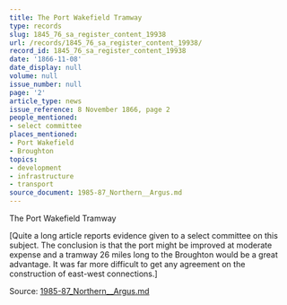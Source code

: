 ```yaml
---
title: The Port Wakefield Tramway
type: records
slug: 1845_76_sa_register_content_19938
url: /records/1845_76_sa_register_content_19938/
record_id: 1845_76_sa_register_content_19938
date: '1866-11-08'
date_display: null
volume: null
issue_number: null
page: '2'
article_type: news
issue_reference: 8 November 1866, page 2
people_mentioned:
- select committee
places_mentioned:
- Port Wakefield
- Broughton
topics:
- development
- infrastructure
- transport
source_document: 1985-87_Northern__Argus.md
---
```


The Port Wakefield Tramway

[Quite a long article reports evidence given to a select committee on this subject.  The conclusion is that the port might be improved at moderate expense and a tramway 26 miles long to the Broughton would be a great advantage.  It was far more difficult to get any agreement on the construction of east-west connections.]

Source: [1985-87_Northern__Argus.md](/downloads/markdown/1985-87_Northern__Argus.md)
